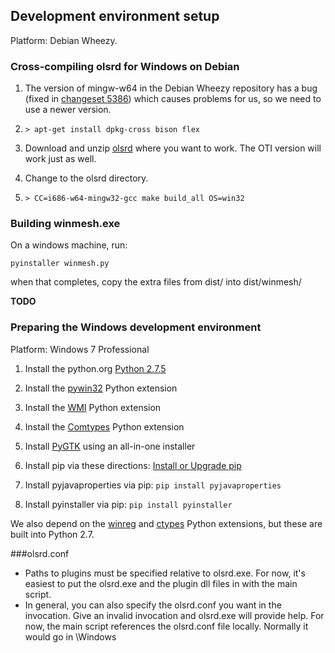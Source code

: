 ## Development environment setup

Platform: Debian Wheezy.

### Cross-compiling olsrd for Windows on Debian

1. The version of mingw-w64 in the Debian Wheezy repository has a bug (fixed
   in [changeset
   5386](http://sourceforge.net/apps/trac/mingw-w64/changeset/5386)) which
   causes problems for us, so we need to use a newer version.


1. ``> apt-get install dpkg-cross bison flex``

1. Download and unzip [olsrd](http://www.olsr.org/releases/0.6/olsrd-0.6.6.tar.gz)
where you want to work. The OTI version will work just as well.

1. Change to the olsrd directory.

1. ``> CC=i686-w64-mingw32-gcc make build_all OS=win32``

### Building winmesh.exe

On a windows machine, run:

``pyinstaller winmesh.py``

when that completes, copy the extra files from dist/ into dist/winmesh/

__TODO__

### Preparing the Windows development environment

Platform: Windows 7 Professional

1. Install the python.org [Python
   2.7.5](http://www.python.org/ftp/python/2.7.5/python-2.7.5.msi)

1. Install the
   [pywin32](http://sourceforge.net/projects/pywin32/files/?source=navbar) Python
   extension

1. Install the [WMI](https://pypi.python.org/pypi/WMI/) Python extension

1. Install the [Comtypes](http://sourceforge.net/projects/comtypes/files/comtypes/) Python extension

1. Install [PyGTK](http://ftp.gnome.org/pub/GNOME/binaries/win32/pygtk/2.24/) using an all-in-one installer

1. Install pip via these directions: [Install or Upgrade pip](http://www.pip-installer.org/en/latest/installing.html#install-or-upgrade-pip)

1. Install pyjavaproperties via pip: `pip install pyjavaproperties`

1. Install pyinstaller via pip: `pip install pyinstaller`

We also depend on the [winreg](http://docs.python.org/2/library/_winreg.html) and
[ctypes](http://docs.python.org/2/library/ctypes.html) Python extensions, but these
are built into Python 2.7.

###olsrd.conf
- Paths to plugins must be specified relative to olsrd.exe. For now, it's
easiest to put the olsrd.exe and the plugin dll files in with the main script.
- In general, you can also specify the olsrd.conf you want in the invocation. 
Give an invalid invocation and olsrd.exe will provide help. For now, the main
script references the olsrd.conf file locally. Normally it would go in
\Windows
